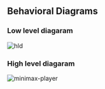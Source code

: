 

## Behavioral Diagrams 
### Low level diagaram
![hld](https://user-images.githubusercontent.com/94224310/142772562-30d59d3e-9b5d-40e9-96e0-a8b5f71fbac9.PNG)


### High level diagaram
![minimax-player](https://user-images.githubusercontent.com/94224310/143223828-7473cc74-bf91-4ef9-924c-caf8978770c1.png)
